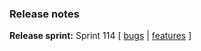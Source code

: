 ### Release notes
<!-- Please add your release notes in the following format:
- My change description (#PR)
-->

**Release sprint:** Sprint 114
[ [bugs](https://github.com/Azure/azure-functions-host/issues?q=is%3Aissue+milestone%3A%22Functions+Sprint+114%22+label%3Abug+is%3Aclosed) | [features](https://github.com/Azure/azure-functions-host/issues?q=is%3Aissue+milestone%3A%22Functions+Sprint+114%22+label%3Afeature+is%3Aclosed) ]